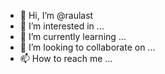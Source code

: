 - 👋 Hi, I’m @raulast
- 👀 I’m interested in ...
- 🌱 I’m currently learning ...
- 💞️ I’m looking to collaborate on ...
- 📫 How to reach me ...

<!---
raulast/raulast is a ✨ special ✨ repository because its `README.md` (this file) appears on your GitHub profile.
You can click the Preview link to take a look at your changes.
--->
